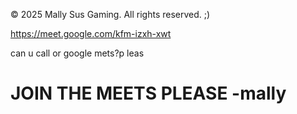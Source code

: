 © 2025 Mally Sus Gaming. All rights reserved. ;)

https://meet.google.com/kfm-izxh-xwt


can u call or google mets?p leas

# JOIN THE MEETS PLEASE -mally
